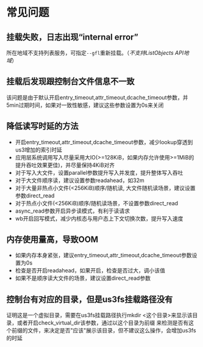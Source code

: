 # 常见问题

## 挂载失败，日志出现“internal error”
所在地域不支持列表服务，可指定`--gfl`重新挂载。（*不支持ListObjects API地域*）

## 挂载后发现跟控制台文件信息不一致
该问题是由于默认开启entry_timeout,attr_timeout,dcache_timeout参数，并5min过期时间，如果对一致性敏感，建议这些参数设置为0s来关闭

## 降低读写时延的方法
- 开启entry_timeout,attr_timeout,dcache_timeout参数，减少lookup穿透到us3增加的索引时延
- 应用层系统调用写入尽量采用大IO(>=128KiB，如果内存允许使用>=1MiB的提升吞吐效果更佳)，并尽量保持4KiB对齐
- 对于写入大文件，设置parallel参数提升写入并发度，提升整体写入吞吐
- 对于大文件顺序读，建议设置参数readahead，如32m
- 对于大量非热点小文件(<256KiB)顺序/随机读, 大文件随机读场景，建议设置参数direct_read
- 对于热点小文件(<256KiB)顺序/随机读场景，不设置参数direct_read
- async_read参数开启异步读模式，有利于读请求
- wb开启回写模式，减少内核态与用户态上下文切换次数，提升写入速度

## 内存使用量高，导致OOM
- 如果内存本身紧张，建议entry_timeout,attr_timeout,dcache_timeout参数设置为0s
- 检查是否开启readahead，如果开启，检查是否过大，调小该值
- 如果不是顺序读大文件的场景，建议设置direct_read参数

## 控制台有对应的目录，但是us3fs挂载路径没有
证明这是一个虚拟目录，需要在us3fs挂载路径执行mkdir <这个目录>来显示该目录，或者开启check_virtual_dir该参数，通过以这个目录为前缀
来检测是否有这个前缀的文件，来决定是否"应该"展示该目录，但不建议这么操作，会增加us3fs的时延

